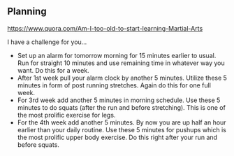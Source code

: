 ## Planning

https://www.quora.com/Am-I-too-old-to-start-learning-Martial-Arts

I have a challenge for you... 

- Set up an alarm for tomorrow morning for 15 minutes earlier to usual. Run for straight 10 minutes and use remaining time in whatever way you want. Do this for a week. 
- After 1st week pull your alarm clock by another 5 minutes. Utilize these 5 minutes in form of post running stretches. Again do this for one full week. 
- For 3rd week add another 5 minutes in morning schedule. Use these 5 minutes to do squats (after the run and before stretching). This is one of the most prolific exercise for legs. 
- For the 4th week add another 5 minutes. By now you are up half an hour earlier than your daily routine. Use these 5 minutes for pushups which is the most prolific upper body exercise. Do this right after your run and before squats.

